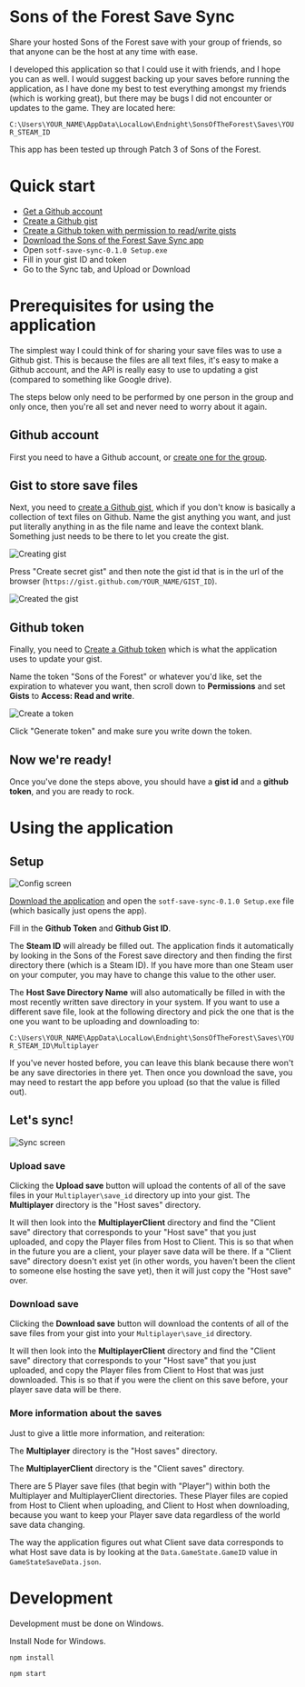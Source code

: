 # Sons of the Forest Save Sync

Share your hosted Sons of the Forest save with your group of friends, so that anyone can be the host at any time with ease.

I developed this application so that I could use it with friends, and I hope you can as well. I would suggest backing up your saves before running the application, as I have done my best to test everything amongst my friends (which is working great), but there may be bugs I did not encounter or updates to the game. They are located here:

`C:\Users\YOUR_NAME\AppData\LocalLow\Endnight\SonsOfTheForest\Saves\YOUR_STEAM_ID`

This app has been tested up through Patch 3 of Sons of the Forest.

# Quick start

* [Get a Github account](https://github.com/join)
* [Create a Github gist](https://gist.github.com)
* [Create a Github token with permission to read/write gists](https://github.com/settings/personal-access-tokens/new)
* [Download the Sons of the Forest Save Sync app]()
* Open `sotf-save-sync-0.1.0 Setup.exe`
* Fill in your gist ID and token
* Go to the Sync tab, and Upload or Download

# Prerequisites for using the application

The simplest way I could think of for sharing your save files was to use a Github gist. This is because the files are all text files, it's easy to make a Github account, and the API is really easy to use to updating a gist (compared to something like Google drive).

The steps below only need to be performed by one person in the group and only once, then you're all set and never need to worry about it again.

## Github account
First you need to have a Github account, or [create one for the group](https://github.com/join).

## Gist to store save files
Next, you need to [create a Github gist](https://gist.github.com), which if you don't know is basically a collection of text files on Github. Name the gist anything you want, and just put literally anything in as the file name and leave the context blank. Something just needs to be there to let you create the gist.

![Creating gist](https://user-images.githubusercontent.com/576752/231556892-e7759565-6631-4fce-aebe-4d9026340dc4.png "Creating gist")

Press "Create secret gist" and then note the gist id that is in the url of the browser (`https://gist.github.com/YOUR_NAME/GIST_ID`).

![Created the gist](https://user-images.githubusercontent.com/576752/231557162-cb8b748e-9b4e-4732-97fe-a4cb9f02232d.png "Created the gist")

## Github token
Finally, you need to [Create a Github token](https://github.com/settings/personal-access-tokens/new) which is what the application uses to update your gist.

Name the token "Sons of the Forest" or whatever you'd like, set the expiration to whatever you want, then scroll down to **Permissions** and set **Gists** to **Access: Read and write**.

![Create a token](https://user-images.githubusercontent.com/576752/231558308-e40469d5-6600-431f-9dc5-3000bf2527d7.png "Create a token")

Click "Generate token" and make sure you write down the token.

## Now we're ready!

Once you've done the steps above, you should have a **gist id** and a **github token**, and you are ready to rock.

# Using the application

## Setup

![Config screen](https://user-images.githubusercontent.com/576752/231561332-43bea013-2f6b-431e-be02-3237479907b6.png "Config screen")

[Download the application]() and open the `sotf-save-sync-0.1.0 Setup.exe` file (which basically just opens the app).

Fill in the **Github Token** and **Github Gist ID**.

The **Steam ID** will already be filled out. The application finds it automatically by looking in the Sons of the Forest save directory and then finding the first directory there (which is a Steam ID). If you have more than one Steam user on your computer, you may have to change this value to the other user.

The **Host Save Directory Name** will also automatically be filled in with the most recently written save directory in your system. If you want to use a different save file, look at the following directory and pick the one that is the one you want to be uploading and downloading to:

`C:\Users\YOUR_NAME\AppData\LocalLow\Endnight\SonsOfTheForest\Saves\YOUR_STEAM_ID\Multiplayer`

If you've never hosted before, you can leave this blank because there won't be any save directories in there yet. Then once you download the save, you may need to restart the app before you upload (so that the value is filled out).

## Let's sync!

![Sync screen](https://user-images.githubusercontent.com/576752/231561480-603bfc80-27fa-4c13-9876-dc4d21706c2b.png "Sync screen")

### Upload save

Clicking the **Upload save** button will upload the contents of all of the save files in your `Multiplayer\save_id` directory up into your gist. The **Multiplayer** directory is the "Host saves" directory.

It will then look into the **MultiplayerClient** directory and find the "Client save" directory that corresponds to your "Host save" that you just uploaded, and copy the Player files from Host to Client. This is so that when in the future you are a client, your player save data will be there. If a "Client save" directory doesn't exist yet (in other words, you haven't been the client to someone else hosting the save yet), then it will just copy the "Host save" over.

### Download save

Clicking the **Download save** button will download the contents of all of the save files from your gist into your `Multiplayer\save_id` directory.

It will then look into the **MultiplayerClient** directory and find the "Client save" directory that corresponds to your "Host save" that you just uploaded, and copy the Player files from Client to Host that was just downloaded. This is so that if you were the client on this save before, your player save data will be there.

### More information about the saves

Just to give a little more information, and reiteration:

The **Multiplayer** directory is the "Host saves" directory.

The **MultiplayerClient** directory is the "Client saves" directory.

There are 5 Player save files (that begin with "Player") within both the Multiplayer and MultiplayerClient directories. These Player files are copied from Host to Client when uploading, and Client to Host when downloading, because you want to keep your Player save data regardless of the world save data changing.

The way the application figures out what Client save data corresponds to what Host save data is by looking at the `Data.GameState.GameID` value in `GameStateSaveData.json`.

# Development

Development must be done on Windows.

Install Node for Windows.

`npm install`

`npm start`